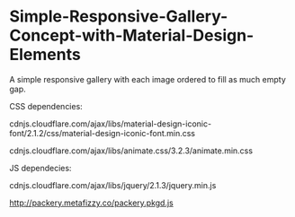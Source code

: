 # Simple-Responsive-Gallery-Concept-with-Material-Design-Elements

A simple responsive gallery with each image ordered to fill as much empty gap.

CSS dependencies: 

cdnjs.cloudflare.com/ajax/libs/material-design-iconic-font/2.1.2/css/material-design-iconic-font.min.css

cdnjs.cloudflare.com/ajax/libs/animate.css/3.2.3/animate.min.css

JS dependecies:

cdnjs.cloudflare.com/ajax/libs/jquery/2.1.3/jquery.min.js

http://packery.metafizzy.co/packery.pkgd.js
